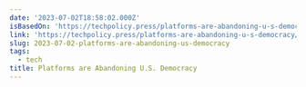 ```yaml
---
date: '2023-07-02T18:58:02.000Z'
isBasedOn: 'https://techpolicy.press/platforms-are-abandoning-u-s-democracy/'
link: 'https://techpolicy.press/platforms-are-abandoning-u-s-democracy/'
slug: 2023-07-02-platforms-are-abandoning-us-democracy
tags:
  - tech
title: Platforms are Abandoning U.S. Democracy
---
```


